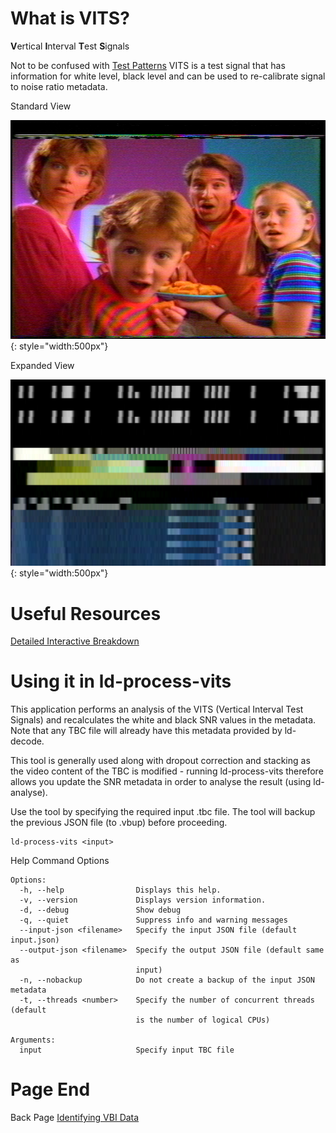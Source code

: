 # What is VITS?


**V**ertical **I**nterval **T**est **S**ignals

Not to be confused with [Test Patterns](Test-Patterns-&-Test-Signals.md#FIXME) VITS is a test signal that has information for white level, black level and can be used to re-calibrate signal to noise ratio metadata.

Standard View

![](assets/images/VITS/Christmas_Box_97_break2_Hot_Pockets_grabber1_cvbs.LP.png){: style="width:500px"}

Expanded View

![](assets/images/VITS/brady2_F1277_crop_resize_200x3000percent.png){: style="width:500px"}


# Useful Resources 


[Detailed Interactive Breakdown](http://www.kmlab.co.jp/menu_16_vits.html)


# Using it in ld-process-vits


This application performs an analysis of the VITS (Vertical Interval Test Signals) and recalculates the white and black SNR values in the metadata.  Note that any TBC file will already have this metadata provided by ld-decode.  

This tool is generally used along with dropout correction and stacking as the video content of the TBC is modified - running ld-process-vits therefore allows you update the SNR metadata in order to analyse the result (using ld-analyse).

Use the tool by specifying the required input .tbc file.  The tool will backup the previous JSON file (to .vbup) before proceeding.

    ld-process-vits <input>

Help Command Options

```
Options:
  -h, --help                Displays this help.
  -v, --version             Displays version information.
  -d, --debug               Show debug
  -q, --quiet               Suppress info and warning messages
  --input-json <filename>   Specify the input JSON file (default input.json)
  --output-json <filename>  Specify the output JSON file (default same as
                            input)
  -n, --nobackup            Do not create a backup of the input JSON metadata
  -t, --threads <number>    Specify the number of concurrent threads (default
                            is the number of logical CPUs)

Arguments:
  input                     Specify input TBC file

```

# Page End

Back Page [Identifying VBI Data](Identifying-vbi-data.md)